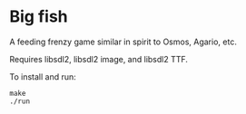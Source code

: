 # Big fish
A feeding frenzy game similar in spirit to Osmos, Agario, etc.

Requires libsdl2, libsdl2 image, and libsdl2 TTF.

To install and run:

```
make
./run
```
